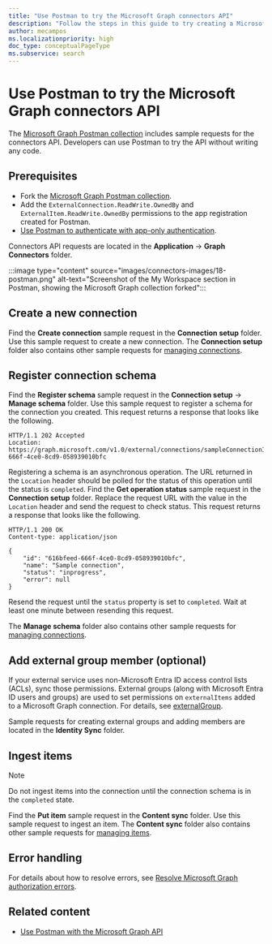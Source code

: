```yaml
---
title: "Use Postman to try the Microsoft Graph connectors API"
description: "Follow the steps in this guide to try creating a Microsoft Graph connector."
author: mecampos
ms.localizationpriority: high
doc_type: conceptualPageType
ms.subservice: search
---
```


# Use Postman to try the Microsoft Graph connectors API

The [Microsoft Graph Postman collection](use-postman.md) includes sample requests for the connectors API. Developers can use Postman to try the API without writing any code.

## Prerequisites

- Fork the [Microsoft Graph Postman collection](use-postman.md).
- Add the `ExternalConnection.ReadWrite.OwnedBy` and `ExternalItem.ReadWrite.OwnedBy` permissions to the app registration created for Postman.
- [Use Postman to authenticate with app-only authentication](use-postman-with-app-only-authentication.md).

Connectors API requests are located in the **Application** -> **Graph Connectors** folder.

:::image type="content" source="images/connectors-images/18-postman.png" alt-text="Screenshot of the My Workspace section in Postman, showing the Microsoft Graph collection forked":::

## Create a new connection

Find the **Create connection** sample request in the **Connection setup** folder. Use this sample request to create a new connection. The **Connection setup** folder also contains other sample requests for [managing connections](connecting-external-content-manage-connections.md).

## Register connection schema

Find the **Register schema** sample request in the **Connection setup** -> **Manage schema** folder. Use this sample request to register a schema for the connection you created. This request returns a response that looks like the following.

```http
HTTP/1.1 202 Accepted
Location: https://graph.microsoft.com/v1.0/external/connections/sampleConnectionId/operations/616bfeed-666f-4ce0-8cd9-058939010bfc
```

Registering a schema is an asynchronous operation. The URL returned in the `Location` header should be polled for the status of this operation until the status is `completed`. Find the **Get operation status** sample request in the **Connection setup** folder. Replace the request URL with the value in the `Location` header and send the request to check status. This request returns a response that looks like the following.

```http
HTTP/1.1 200 OK
Content-type: application/json

{
    "id": "616bfeed-666f-4ce0-8cd9-058939010bfc",
    "name": "Sample connection",
    "status": "inprogress",
    "error": null
}
```

Resend the request until the `status` property is set to `completed`. Wait at least one minute between resending this request.

The **Manage schema** folder also contains other sample requests for [managing connections](connecting-external-content-manage-schema.md).

## Add external group member (optional)

If your external service uses non-Microsoft Entra ID access control lists (ACLs), sync those permissions. External groups (along with Microsoft Entra ID users and groups) are used to set permissions on `externalItems` added to a Microsoft Graph connection. For details, see [externalGroup](/graph/api/resources/externalconnectors-externalgroup).

Sample requests for creating external groups and adding members are located in the **Identity Sync** folder.

## Ingest items

> [!NOTE]
> Do not ingest items into the connection until the connection schema is in the `completed` state.

Find the **Put item** sample request in the **Content sync** folder. Use this sample request to ingest an item. The **Content sync** folder also contains other sample requests for [managing items](connecting-external-content-manage-items.md).

## Error handling

For details about how to resolve errors, see [Resolve Microsoft Graph authorization errors](/graph/resolve-auth-errors).

## Related content

- [Use Postman with the Microsoft Graph API](use-postman.md)
